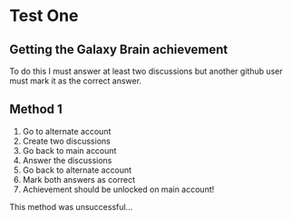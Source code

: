 # Test One

## Getting the Galaxy Brain achievement

To do this I must answer at least two discussions but another github user must mark it as the correct answer.

## Method 1

1. Go to alternate account
2. Create two discussions
3. Go back to main account
4. Answer the discussions
5. Go back to alternate account
6. Mark both answers as correct
7. Achievement should be unlocked on main account!

This method was unsuccessful...
